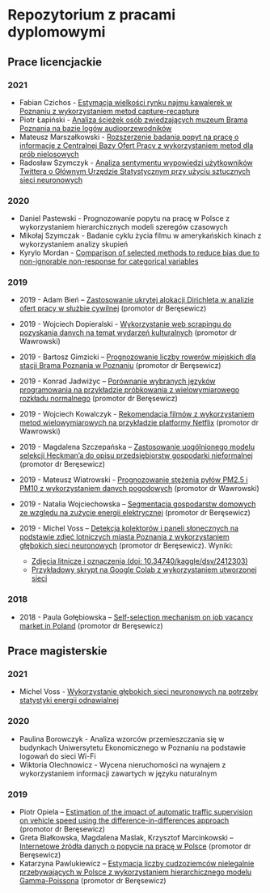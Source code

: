 # Repozytorium z pracami dyplomowymi


## Prace licencjackie

### 2021 

+ Fabian Czichos - [Estymacja wielkości rynku najmu kawalerek w Poznaniu z wykorzystaniem metod capture-recapture](licencjat/2021-czichos.pdf)
+ Piotr Łapiński - [Analiza ścieżek osób zwiedzających muzeum Brama Poznania na bazie logów audioprzewodników](licencjat/2021-lapinski.pdf)
+ Mateusz Marszałkowski - [Rozszerzenie badania popyt na pracę o informacje z Centralnej Bazy Ofert Pracy z wykorzystaniem metod dla prób nielosowych](licencjat/2021-marszalkowski.pdf)
+ Radosław Szymczyk - [Analiza sentymentu wypowiedzi użytkowników Twittera o Głównym Urzędzie Statystycznym przy użyciu sztucznych sieci neuronowych](licencjat/2021-szymczyk.pdf)

### 2020

+ Daniel Pastewski - Prognozowanie popytu na pracę w Polsce z wykorzystaniem hierarchicznych modeli szeregów czasowych
+ Mikołaj Szymczak - Badanie cyklu życia filmu w amerykańskich kinach z wykorzystaniem analizy skupień
+ Kyrylo Mordan - [Comparison of selected methods to reduce bias due to non-ignorable non-response for categorical variables](licencjat/2020-mordan.pdf)

### 2019

+ 2019 - Adam Bień – [Zastosowanie ukrytej alokacji Dirichleta w analizie ofert pracy w służbie cywilnej](licencjat/2019-bien111955lic.pdf) (promotor dr Beręsewicz)
+ 2019 - Wojciech Dopieralski - [Wykorzystanie web scrapingu do pozyskania danych na temat wydarzeń kulturalnych](licencjat/2019-dopieralski104136lic.pdf) (promotor dr Wawrowski)
+ 2019 - Bartosz Gimzicki – [Prognozowanie liczby rowerów miejskich dla stacji Brama Poznania w Poznaniu](licencjat/2019-gimzicki111983lic.pdf) (promotor dr Beręsewicz)
+ 2019 - Konrad Jadwiżyc – [Porównanie wybranych języków programowania na przykładzie próbkowania z wielowymiarowego rozkładu normalnego](licencjat/2019-jadwizyc111989lic.pdf) (promotor dr Beręsewicz)
+ 2019 - Wojciech Kowalczyk - [Rekomendacja filmów z wykorzystaniem metod wielowymiarowych na przykładzie platformy Netflix](licencjat/2019-kowalczyk114142lic.pdf) (promotor dr Wawrowski)
+ 2019 - Magdalena Szczepańska – [Zastosowanie uogólnionego modelu selekcji Heckman’a do opisu przedsiębiorstw gospodarki nieformalnej](licencjat/2019-szczepanska112109lic.pdf) (promotor dr Beręsewicz)
+ 2019 - Mateusz Wiatrowski - [Prognozowanie stężenia pyłów PM2.5 i PM10 z wykorzystaniem danych pogodowych](licencjat/2019-wiatrowski112130lic.pdf) (promotor dr Wawrowski)
+ 2019 - Natalia Wojciechowska – [Segmentacja gospodarstw domowych ze względu na zużycie energii elektrycznej](licencjat/2019-wojciechowska112134lic.pdf) (promotor dr Beręsewicz)
+ 2019 - Michel Voss – [Detekcja kolektorów i paneli słonecznych na podstawie zdjęć lotniczych miasta Poznania z wykorzystaniem głębokich sieci neuronowych](licencjat/2019-voss112124lic.pdf) (promotor dr Beręsewicz). Wyniki:

	+ [Zdjęcia litnicze i oznaczenia (doi: 10.34740/kaggle/dsv/2412303)](https://www.kaggle.com/mivoss/photovoltaic-systems-on-aerial-images)
	+ [Przykładowy skrypt na Google Colab z wykorzystaniem utworzonej sieci](https://colab.research.google.com/drive/1CQIJQo1vxqLZRllfT68bRSYAL_Iyy0yu?usp=sharing)

### 2018

+ 2018 - Paula Gołębiowska – [Self-selection mechanism on job vacancy market in Poland](licencjat/2018-golebiowska108385lic.pdf) (promotor dr Beręsewicz)

## Prace magisterskie

### 2021

+ Michel Voss - [Wykorzystanie głębokich sieci neuronowych na potrzeby statystyki energii odnawialnej](magisterskie/2021-voss.pdf)

### 2020

+ Paulina Borowczyk - Analiza wzorców przemieszczania się w budynkach Uniwersytetu Ekonomicznego w Poznaniu na podstawie logowań do sieci Wi-Fi
+ Wiktoria Olechnowicz - Wycena nieruchomości na wynajem z wykorzystaniem informacji zawartych w języku naturalnym

### 2019

+ Piotr Opiela – [Estimation of the impact of automatic traffic supervision on vehicle speed using the difference-in-differences approach](magisterskie/2019-opiela104344mgr.pdf) (promotor dr Beręsewicz)
+ Greta Białkowska, Magdalena Maślak, Krzysztof Marcinkowski – [Internetowe źródła danych o popycie na pracę w Polsce](magisterskie/2019-bialkowska-maslak-marcinkowski.pdf) (promotor dr Beręsewicz)
+ Katarzyna Pawlukiewicz – [Estymacja liczby cudzoziemców nielegalnie przebywających w Polsce z wykorzystaniem hierarchicznego modelu Gamma-Poissona](magisterskie/2019-pawlukiewicz.pdf) (promotor dr Beręsewicz)

